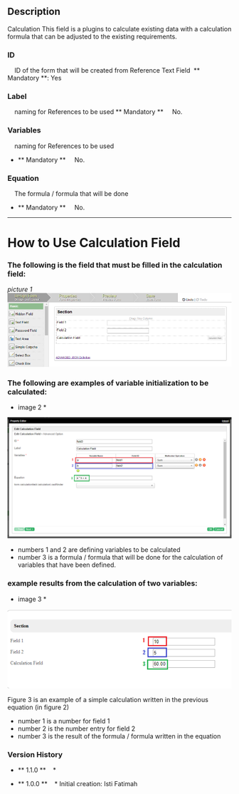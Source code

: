 ## Description
Calculation This field is a plugins to calculate existing data with a calculation formula that can be adjusted to the existing requirements.

### ID
    ID of the form that will be created from Reference Text Field
 ** Mandatory **: Yes

### Label
    naming for References to be used
** Mandatory **
    No.


### Variables
    naming for References to be used
- ** Mandatory **
    No.


### Equation
    The formula / formula that will be done
- ** Mandatory **
    No.

---------

# How to Use Calculation Field

### The following is the field that must be filled in the calculation field: ###

*picture 1*
<img src = "https://raw.githubusercontent.com/kinnara-digital-studio/kecak-workflow/master/docs/assets/calculation0.png" alt = "calculation0" />

### The following are examples of variable initialization to be calculated: ###

* image 2 *
<img src = "https://raw.githubusercontent.com/kinnara-digital-studio/kecak-workflow/master/docs/assets/calculation1.png" alt = "calculation1" />

* numbers 1 and 2 are defining variables to be calculated
* number 3 is a formula / formula that will be done for the calculation of variables that have been defined.

### example results from the calculation of two variables: ###

* image 3 *

<img src = "https://raw.githubusercontent.com/kinnara-digital-studio/kecak-workflow/master/docs/assets/calculation2.png" alt = "calculation2" />

Figure 3 is an example of a simple calculation written in the previous equation (in figure 2)
* number 1 is a number for field 1
* number 2 is the number entry for field 2
* number 3 is the result of the formula / formula written in the equation


### Version History ###

* ** 1.1.0 **
   *

* ** 1.0.0 **
   * Initial creation: Isti Fatimah
